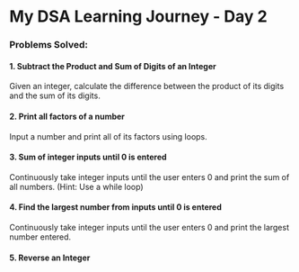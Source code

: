 <h1>My DSA Learning Journey - Day 2</h1>
<h3>Problems Solved:</h3>
<h4>1. Subtract the Product and Sum of Digits of an Integer<br></h4>
<p>Given an integer, calculate the difference between the product of its digits and the sum of its digits.</p>
<h4>2. Print all factors of a number<br></h4>
Input a number and print all of its factors using loops.
<h4>3. Sum of integer inputs until 0 is entered<br></h4>
Continuously take integer inputs until the user enters 0 and print the sum of all numbers. (Hint: Use a while loop)
<h4>4. Find the largest number from inputs until 0 is entered<br></h4>
Continuously take integer inputs until the user enters 0 and print the largest number entered.
<h4>5. Reverse an Integer
